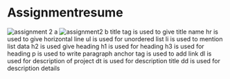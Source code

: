 # Assignmentresume
![assignment 2 a](https://github.com/Lalitbaisla12/Assignmentresume/assets/129730898/215a0854-8f0e-42cb-b61b-57b384059121)
![assignment2 b](https://github.com/Lalitbaisla12/Assignmentresume/assets/129730898/a0a4b62e-0f6e-46f6-88f3-0ef57ff605e5)
title tag is used to give title name 
hr is used to give horizontal line
ul is used for unordered list
li is used to mention list data
h2 is used give heading 
h1 is used for heading 
h3 is used for heading 
p is used to write paragraph
anchor tag is used to add link
dl is used for description of project
dt is used for description title
dd is used for description details

